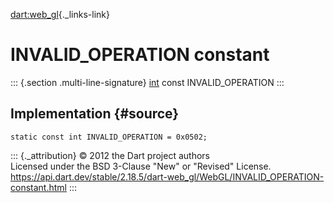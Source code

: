 [dart:web\_gl](../../dart-web_gl/dart-web_gl-library){._links-link}

INVALID\_OPERATION constant
===========================

::: {.section .multi-line-signature}
[int](../../dart-core/int-class) const INVALID\_OPERATION
:::

Implementation {#source}
--------------

``` {.language-dart data-language="dart"}
static const int INVALID_OPERATION = 0x0502;
```

::: {._attribution}
© 2012 the Dart project authors\
Licensed under the BSD 3-Clause \"New\" or \"Revised\" License.\
<https://api.dart.dev/stable/2.18.5/dart-web_gl/WebGL/INVALID_OPERATION-constant.html>
:::
